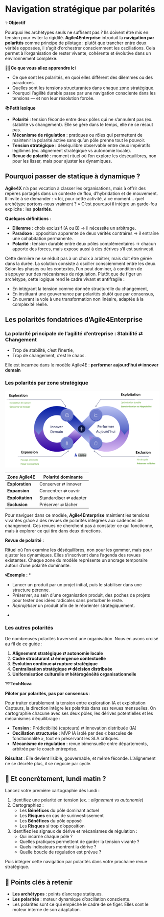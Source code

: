 # Navigation stratégique par polarités

✨**Objectif**

Pourquoi les archétypes seuls ne suffisent pas ? Ils doivent être mis en tension pour éviter la rigidité. **Agile4Enterprise** introduit la **navigation par polarités** comme principe de pilotage : plutôt que trancher entre deux vérités opposées, il s’agit d’orchestrer consciemment les oscillations. Cela permet à l’organisation de rester vivante, cohérente et évolutive dans un environnement complexe.

🧑‍🎓**Ce que vous allez apprendre ici**

- Ce que sont les polarités, en quoi elles diffèrent des dilemmes ou des paradoxes.
- Quelles sont les tensions structurantes dans chaque zone stratégique.
- Pourquoi l’agilité durable passe par une navigation consciente dans les tensions — et non leur résolution forcée.

📚**Petit lexique**

- **Polarité** : tension féconde entre deux pôles qui ne s’annulent pas (ex. stabilité vs changement). Elle se gère dans le temps, elle ne se résout pas.
- **Mécanisme de régulation** : pratiques ou rôles qui permettent de maintenir la polarité active sans qu’un pôle prenne tout le pouvoir.
- **Tension stratégique** : déséquilibre observable entre deux impératifs légitimes (ex. alignement stratégique vs autonomie locale).
- **Revue de polarité** : moment rituel où l’on explore les déséquilibres, non pour les lisser, mais pour ajuster les dynamiques.

## Pourquoi passer de statique à dynamique ?

**Agile4X** n’a pas vocation à classer les organisations, mais à offrir des repères partagés dans un contexte de flou, d’hybridation et de mouvement. Il invite à se demander : « Ici, pour cette activité, à ce moment… quel archétype portons-nous vraiment ? » C’est pourquoi il intègre un garde-fou explicite : les **polarités**.

**Quelques définitions** :

- **Dilemme** : choix exclusif (A ou B) → il nécessite un arbitrage.
- **Paradoxe** : opposition apparente de deux vérités contraires → il entraîne une cohabitation permanente.
- **Polarité** : tension durable entre deux pôles complémentaires → chacun apporte des forces, mais expose aussi à des dérives s’il est surinvesti.

Cette dernière ne se réduit pas à un choix à arbitrer, mais doit être gérée dans la durée. La solution consiste à osciller consciemment entre les deux. Selon les phases ou les contextes, l’un peut dominer, à condition de s’appuyer sur des mécanismes de régulation. Plutôt que de figer un archétype, cette logique rend le cadre vivant et antifragile :

- En intégrant la tension comme donnée structurelle du changement,
- En instituant une gouvernance par polarités plutôt que par consensus,
- En ouvrant la voie à une transformation non linéaire, adaptée à la complexité réelle.

## Les polarités fondatrices d’Agile4Enterprise

### La polarité principale de l’agilité d’entreprise : Stabilité ⇄ Changement

- Trop de stabilité, c’est l’inertie,
- Trop de changement, c’est le chaos.

Elle est incarnée dans le modèle Agile4E : **performer aujourd’hui ⇄ innover demain**

### Les polarités par zone stratégique

![Les polarités dominantes dans le modèle Agile4E](image.png)

| Zone Agile4E | Polarité dominante |
| --- | --- |
| **Exploration** | Conserver ⇄ innover|
| **Expansion** | Concentrer ⇄ ouvrir |
| **Exploitation** | Standardiser ⇄ adapter |
| **Exclusion** | Préserver ⇄ lâcher |

Pour naviguer dans ce modèle, **Agile4Enterprise** maintient les tensions vivantes grâce à des revues de polarités intégrées aux cadences de changement. Ces revues ne cherchent pas à constater ce qui fonctionne, mais à explorer ce qui tire dans deux directions.

<div data-type="définition">

 **Revue de polarité** :

Rituel où l’on examine les déséquilibres, non pour les gommer, mais pour ajuster les dynamiques. Elles s’inscrivent dans l’agenda des revues existantes. Chaque zone du modèle représente un ancrage temporaire autour d’une polarité dominante.

 </div>

🌀**Exemple** :
*

- Lancer un produit par un projet initial, puis le stabiliser dans une structure pérenne.
- Préserver, au sein d’une organisation produit, des poches de projets pour tester des idées radicales sans perturber le reste.
- *Reprojétiser* un produit afin de le réorienter stratégiquement.

*

### Les autres polarités

De nombreuses polarités traversent une organisation. Nous en avons croisé au fil de ce guide :

1. **Alignement stratégique ⇄ autonomie locale**
2. **Cadre structurant ⇄ émergence contextuelle**
3. **Évolution continue ⇄ rupture stratégique**
4. **Centralisation stratégique ⇄ décision distribuée**
5. **Uniformisation culturelle ⇄ hétérogénéité organisationnelle**

➿**TechNova**

**Piloter par polarités, pas par consensus** :

Pour traiter durablement la tension entre exploration IA et exploitation Capteurs, la direction intègre les polarités dans ses revues mensuelles. On cartographie chacune avec ses deux pôles, les dérives potentielles et les mécanismes d’équilibrage :

- **Tension** : Prédictibilité (capteurs) ⇄ Innovation distribuée (IA)
- **Oscillation structurée** : MVP IA isolé par des « bascules de fonctionnalité », tout en préservant les SLA critiques.
- **Mécanisme de régulation** : revue bimensuelle entre départements, arbitrée par le coach entreprise.

**Résultat** : Elle devient lisible, gouvernable, et même féconde. L’alignement ne se décrète plus, il se négocie par cycle.

## 👣 Et concrètement, lundi matin ?

Lancez votre première cartographie dès lundi :

1. Identifiez une polarité en tension (ex. : *alignement vs autonomie*)
2. Cartographiez :
    - Les **Bénéfices** du pôle dominant actuel
    - Les **Risques** en cas de surinvestissement
    - Les **Bénéfices** du pôle opposé
    - Les **Risques** si trop d’opposition
3. Identifiez les signaux de dérive et mécanismes de régulation :
    - Qui incarne chaque pôle ?
    - Quelles pratiques permettent de garder la tension vivante ?
    - Quels indicateurs montrent la dérive ?
    - Quelle boucle de régulation est prévue ?

Puis intégrer cette navigation par polarités dans votre prochaine revue stratégique.

## 🔑 Points clés à retenir

- **Les archétypes** : points d’ancrage statiques.
- **Les polarités** : moteur dynamique d’oscillation consciente.
- Les polarités sont ce qui empêche le cadre de se figer. Elles sont le moteur interne de son adaptation.

